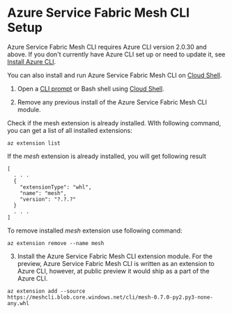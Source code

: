 # Azure Service Fabric Mesh CLI Setup

Azure Service Fabric Mesh CLI requires Azure CLI version 2.0.30 and above. If you don't currently have Azure CLI set up or need to update it, see [Install Azure CLI](https://docs.microsoft.com/en-us/cli/azure/install-azure-cli?view=azure-cli-latest).

You can also install and run Azure Service Fabric Mesh CLI on [Cloud Shell](https://docs.microsoft.com/en-us/azure/cloud-shell/overview).


1. Open a [CLI prompt](https://docs.microsoft.com/en-us/cli/azure/overview?view=azure-cli-latest) or Bash shell using [Cloud Shell](https://docs.microsoft.com/en-us/azure/cloud-shell/overview).

2. Remove any previous install of the Azure Service Fabric Mesh CLI module.

Check if the mesh extension is already installed. WIth following command, you can get a list of all installed extensions:
```cli
az extension list
```

If the *mesh* extension is already installed, you will get following result
```cli
[
  . . .
  {
    "extensionType": "whl",
    "name": "mesh",
    "version": "?.?.?"
  }
  . . .
]
```
To remove installed *mesh* extension use following command:

```cli
az extension remove --name mesh
```

3. Install the Azure Service Fabric Mesh CLI extension module. For the preview, Azure Service Fabric Mesh CLI is written as an extension to Azure CLI, however, at public preview it would ship as a part of the Azure CLI.

```cli
az extension add --source https://meshcli.blob.core.windows.net/cli/mesh-0.7.0-py2.py3-none-any.whl
```
